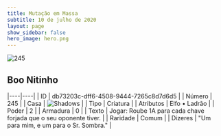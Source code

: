 ```yaml
---
title: Mutação em Massa
subtitle: 10 de julho de 2020
layout: page
show_sidebar: false
hero_image: hero.png
---
```


![245](https://cdn.keyforgegame.com/media/card_front/pt/479_245_JJ83C8J2P5W7_pt.png)

## Boo Nitinho

|----|----|
| ID | db73203c-dff6-4508-9444-7265c8d7d6d5 |
| Número | 245 |
| Casa | ![Shadows](https://archonarcana.com/images/thumb/e/ee/Shadows.png/22px-Shadows.png "Sombras") |
| Tipo | Criatura |
| Atributos | Elfo • Ladrão |
| Poder | 2 |
| Armadura | 0 |
| Texto | Jogar: Roube 1A para cada chave forjada que o seu oponente tiver. |
| Raridade | Comum |
| Dizeres | "Um para mim, e um para o Sr. Sombra." |
